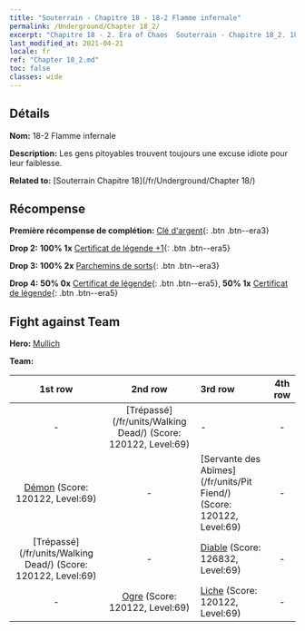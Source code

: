 ```yaml
---
title: "Souterrain - Chapitre 18 - 18-2 Flamme infernale"
permalink: /Underground/Chapter 18_2/
excerpt: "Chapitre 18 - 2. Era of Chaos  Souterrain - Chapitre 18_2. 18-2 Flamme infernale"
last_modified_at: 2021-04-21
locale: fr
ref: "Chapter 18_2.md"
toc: false
classes: wide
---
```


## Détails

 **Nom:** 18-2 Flamme infernale

 **Description:** Les gens pitoyables trouvent toujours une excuse idiote pour leur faiblesse.

 **Related to:** [Souterrain Chapitre 18](/fr/Underground/Chapter 18/)

## Récompense

 **Première récompense de complétion:** [Clé d'argent](/fr/Items/con_693/){: .btn .btn--era3}

 **Drop 2:** **100% 1x** [Certificat de légende +1](/fr/Items/mat_74/){: .btn .btn--era5}

 **Drop 3:** **100% 2x** [Parchemins de sorts](/fr/Items/con_694/){: .btn .btn--era3}

 **Drop 4:** **50% 0x** [Certificat de légende](/fr/Items/mat_67/){: .btn .btn--era5}, **50% 1x** [Certificat de légende](/fr/Items/mat_67/){: .btn .btn--era5}


## Fight against Team
 **Hero:** [Mullich](/fr/heroes/Mullich/)

 **Team:**


  | 1st row | 2nd row | 3rd row | 4th row |
  |:----:|:----:|:----|:----:|
  | - | [Trépassé](/fr/units/Walking Dead/) (Score: 120122, Level:69)  | - | - |
  | [Démon](/fr/units/Demon/) (Score: 120122, Level:69)  | - | [Servante des Abîmes](/fr/units/Pit Fiend/) (Score: 120122, Level:69)  | - |
  | [Trépassé](/fr/units/Walking Dead/) (Score: 120122, Level:69)  | - | [Diable](/fr/units/Devil/) (Score: 126832, Level:69)  | - |
  | - | [Ogre](/fr/units/Ogre/) (Score: 120122, Level:69)  | [Liche](/fr/units/Lich/) (Score: 120122, Level:69)  | - |


